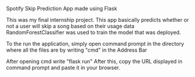 Spotify Skip Prediction App made using Flask

This was my final internship project. This app basically predicts whether or not a user will skip a song based on their usage data
RandomForestClassifier was used to train the model that was deployed.

To the run the application, simply open command prompt in the directory where all the files are by writing "cmd" in the Address Bar

After opening cmd write "flask run"
After this, copy the URL displayed in command prompt and paste it in your browser.
